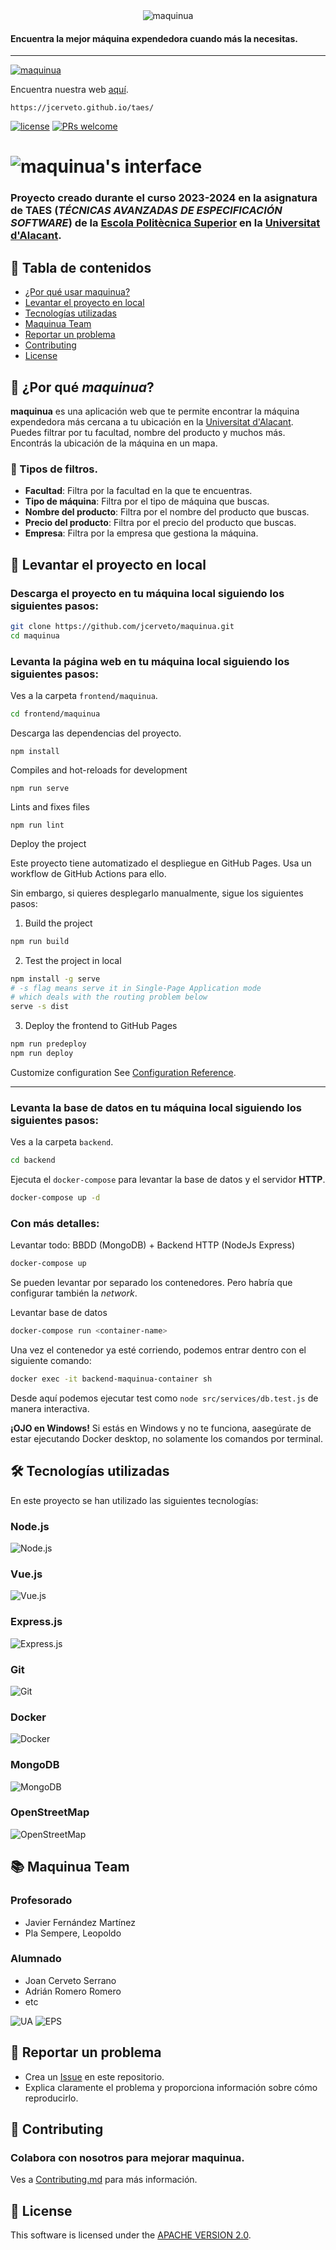 <div align="center">
  <img src="resources/readme/logo.png" alt="maquinua">
</div>


#### Encuentra la mejor máquina expendedora cuando más la necesitas.
<hr>

[![maquinua](https://img.shields.io/badge/maquinua-v1.0.0-blue)](https://jcerveto.github.io/taes/)

Encuentra nuestra web [aquí](https://jcerveto.github.io/taes/).

```web
https://jcerveto.github.io/taes/
```

[![license](https://img.shields.io/github/license/nhn/tui.editor.svg)](https://github.com/nhn/tui.editor/blob/master/LICENSE) 
[![PRs welcome](https://img.shields.io/badge/PRs-welcome-ff69b4.svg)](https://github.com/nhn/tui.editor/issues?q=is%3Aissue+is%3Aopen+label%3A%22help+wanted%22) 



# ![maquinua's interface](resources/readme/screenshot.png)


### Proyecto creado durante el curso 2023-2024 en la asignatura de **TAES** (*TÉCNICAS AVANZADAS DE ESPECIFICACIÓN SOFTWARE*) de la [Escola Politècnica Superior](https://eps.ua.es/) en la [Universitat d'Alacant](https://www.ua.es/).


## 🚩 Tabla de contenidos

- [¿Por qué usar maquinua?](#why-maquinua)
- [Levantar el proyecto en local](#levantar-el-proyecto-en-local)
- [Tecnologías utilizadas](#tecnologías-utilizadas)
- [Maquinua Team](#maquinua-team)
- [Reportar un problema](#reporting)
- [Contributing](#contributing)
- [License](#license)



<a id="why-maquinua"></a>
## 🤖 ¿Por qué *maquinua*?

**maquinua** es una aplicación web que te permite encontrar la máquina expendedora más cercana a tu ubicación en la [Universitat d'Alacant](https://www.ua.es/). Puedes filtrar por tu facultad, nombre del producto y muchos más. Encontrás la ubicación de la máquina en un mapa.

### 🔎 Tipos de filtros.

- **Facultad**: Filtra por la facultad en la que te encuentras.
- **Tipo de máquina**: Filtra por el tipo de máquina que buscas.
- **Nombre del producto**: Filtra por el nombre del producto que buscas.
- **Precio del producto**: Filtra por el precio del producto que buscas.
- **Empresa**: Filtra por la empresa que gestiona la máquina.



<a id="levantar-el-proyecto-en-local"></a>
## 🚀 Levantar el proyecto en local

### Descarga el proyecto en tu máquina local siguiendo los siguientes pasos:

```sh
git clone https://github.com/jcerveto/maquinua.git
cd maquinua
```


### Levanta la página web en tu máquina local siguiendo los siguientes pasos:

Ves a la carpeta `frontend/maquinua`.
```sh
cd frontend/maquinua
```

Descarga las dependencias del proyecto.
```
npm install
```

Compiles and hot-reloads for development
```
npm run serve
```

Lints and fixes files
```
npm run lint
```
Deploy the project

Este proyecto tiene automatizado el despliegue en GitHub Pages. Usa un workflow de GitHub Actions para ello.

Sin embargo, si quieres desplegarlo manualmente, sigue los siguientes pasos:

1) Build the project
```sh
npm run build
```

2) Test the project in local
```sh
npm install -g serve
# -s flag means serve it in Single-Page Application mode
# which deals with the routing problem below
serve -s dist
```

3) Deploy the frontend to GitHub Pages
```sh
npm run predeploy
npm run deploy
```
Customize configuration
See [Configuration Reference](https://cli.vuejs.org/config/).

<hr>

### Levanta la base de datos en tu máquina local siguiendo los siguientes pasos:

Ves a la carpeta `backend`.
```sh
cd backend
```

Ejecuta el `docker-compose` para levantar la base de datos y el servidor **HTTP**.
```sh
docker-compose up -d
```

### Con más detalles:
Levantar todo: BBDD (MongoDB) + Backend HTTP (NodeJs Express)
```sh
docker-compose up
```

Se pueden levantar por separado los contenedores. Pero habría que configurar también la *network*. 

Levantar base de datos
```sh
docker-compose run <container-name>
```

Una vez el contenedor ya esté corriendo, podemos entrar dentro con el siguiente comando:
```sh
docker exec -it backend-maquinua-container sh
```
Desde aquí podemos ejecutar test como `node src/services/db.test.js` de manera interactiva.

**¡OJO en Windows!**
Si estás en Windows y no te funciona, aasegúrate de estar ejecutando Docker desktop, no solamente los comandos por terminal. 



<a id="tecnologías-utilizadas"></a>
## 🛠 Tecnologías utilizadas
En este proyecto se han utilizado las siguientes tecnologías:

### Node.js
![Node.js](/resources/readme/node.png)

### Vue.js
![Vue.js](/resources/readme/vue.png)

### Express.js
![Express.js](/resources/readme/express.jpg)

### Git
![Git](/resources/readme/git.png)

### Docker
![Docker](/resources/readme/docker.png)

### MongoDB
![MongoDB](/resources/readme/mongodb.png)

### OpenStreetMap
![OpenStreetMap](/resources/readme/openstreetmap.png)



<a id="maquinua-team"></a>
## 📚 Maquinua Team

### Profesorado
* Javier Fernández Martínez
* Pla Sempere, Leopoldo

### Alumnado
* Joan Cerveto Serrano
* Adrián Romero Romero
* etc

![UA](/resources/readme/logo-ua.jpg)
![EPS](/resources/readme/eps-ua.png)


<a id="reporting"></a>
## 🚨 Reportar un problema

* Crea un [Issue](https://github.com/jcerveto/taes/issues/new) en este repositorio.
* Explica claramente el problema y proporciona información sobre cómo reproducirlo.


<a id="contributing"></a>
## 💬 Contributing

### Colabora con nosotros para mejorar **maquinua**.
Ves a [Contributing.md](CONTRIBUTING.md) para más información.


<a id="license"></a>
## 📜 License

This software is licensed under the [APACHE VERSION 2.0](LICENSE.md).
